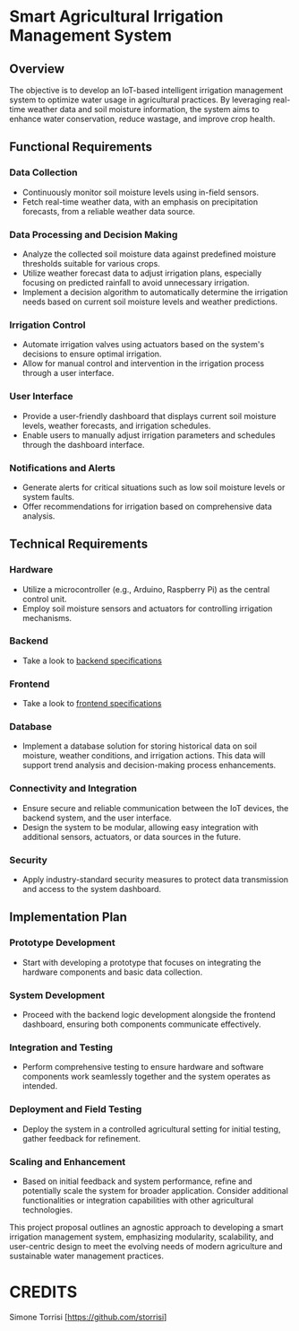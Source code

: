 # Smart Agricultural Irrigation Management System

## Overview

The objective is to develop an IoT-based intelligent irrigation management system to optimize water usage in agricultural practices. By leveraging real-time weather data and soil moisture information, the system aims to enhance water conservation, reduce wastage, and improve crop health.

## Functional Requirements

### Data Collection

- Continuously monitor soil moisture levels using in-field sensors.
- Fetch real-time weather data, with an emphasis on precipitation forecasts, from a reliable weather data source.

### Data Processing and Decision Making

- Analyze the collected soil moisture data against predefined moisture thresholds suitable for various crops.
- Utilize weather forecast data to adjust irrigation plans, especially focusing on predicted rainfall to avoid unnecessary irrigation.
- Implement a decision algorithm to automatically determine the irrigation needs based on current soil moisture levels and weather predictions.

### Irrigation Control

- Automate irrigation valves using actuators based on the system's decisions to ensure optimal irrigation.
- Allow for manual control and intervention in the irrigation process through a user interface.

### User Interface

- Provide a user-friendly dashboard that displays current soil moisture levels, weather forecasts, and irrigation schedules.
- Enable users to manually adjust irrigation parameters and schedules through the dashboard interface.

### Notifications and Alerts

- Generate alerts for critical situations such as low soil moisture levels or system faults.
- Offer recommendations for irrigation based on comprehensive data analysis.

## Technical Requirements

### Hardware

- Utilize a microcontroller (e.g., Arduino, Raspberry Pi) as the central control unit.
- Employ soil moisture sensors and actuators for controlling irrigation mechanisms.

### Backend

- Take a look to [backend specifications](./backend/README)

### Frontend

- Take a look to [frontend specifications](./backend/README)

### Database

- Implement a database solution for storing historical data on soil moisture, weather conditions, and irrigation actions. This data will support trend analysis and decision-making process enhancements.

### Connectivity and Integration

- Ensure secure and reliable communication between the IoT devices, the backend system, and the user interface.
- Design the system to be modular, allowing easy integration with additional sensors, actuators, or data sources in the future.

### Security

- Apply industry-standard security measures to protect data transmission and access to the system dashboard.

## Implementation Plan

### Prototype Development

- Start with developing a prototype that focuses on integrating the hardware components and basic data collection.

### System Development

- Proceed with the backend logic development alongside the frontend dashboard, ensuring both components communicate effectively.

### Integration and Testing

- Perform comprehensive testing to ensure hardware and software components work seamlessly together and the system operates as intended.

### Deployment and Field Testing

- Deploy the system in a controlled agricultural setting for initial testing, gather feedback for refinement.

### Scaling and Enhancement

- Based on initial feedback and system performance, refine and potentially scale the system for broader application. Consider additional functionalities or integration capabilities with other agricultural technologies.

This project proposal outlines an agnostic approach to developing a smart irrigation management system, emphasizing modularity, scalability, and user-centric design to meet the evolving needs of modern agriculture and sustainable water management practices.


# CREDITS

Simone Torrisi [https://github.com/storrisi]